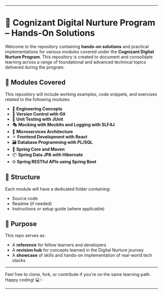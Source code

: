 
---

# 📘 Cognizant Digital Nurture Program – Hands-On Solutions

Welcome to the repository containing **hands-on solutions** and practical implementations for various modules covered under the **Cognizant Digital Nurture Program**. This repository is created to document and consolidate learning across a range of foundational and advanced technical topics delivered during the program.

## 🧠 Modules Covered

This repository will include working examples, code snippets, and exercises related to the following modules:

* 🔧 **Engineering Concepts**
* 🔁 **Version Control with Git**
* 🧪 **Unit Testing with JUnit**
* 🎭 **Mocking with Mockito and Logging with SLF4J**
* 🔗 **Microservices Architecture**
* ⚛️ **Frontend Development with React**
* 🗃️ **Database Programming with PL/SQL**
* 🌱 **Spring Core and Maven**
* 📦 **Spring Data JPA with Hibernate**
* 🌐 **Spring RESTful APIs using Spring Boot**

## 📂 Structure

Each module will have a dedicated folder containing:

* Source code
* Readme (if needed)
* Instructions or setup guide (where applicable)

## 🚀 Purpose

This repo serves as:

* A **reference** for fellow learners and developers
* A **revision hub** for concepts learned in the Digital Nurture journey
* A **showcase** of skills and hands-on implementation of real-world tech stacks

---

Feel free to clone, fork, or contribute if you're on the same learning path. Happy coding! 💻✨

---
